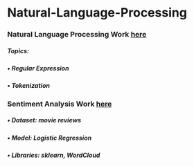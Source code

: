 # Natural-Language-Processing

### Natural Language Processing Work [here](https://github.com/Muhammad-Usama-07/Natural-Language-Processing/tree/main/NLP_Basics)
##### Topics:
##### • **Regular Expression**
##### • **Tokenization**
### Sentiment Analysis Work [here](https://github.com/Muhammad-Usama-07/Natural-Language-Processing/tree/main/Sentiment_Analysis)
##### • **Dataset:** movie reviews
##### • **Model:** Logistic Regression
##### • **Libraries:** sklearn, WordCloud
